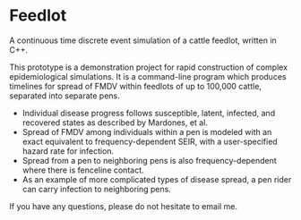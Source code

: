 Feedlot
=======

A continuous time discrete event simulation of a cattle feedlot, written in C++.

This prototype is a demonstration project for rapid construction of complex epidemiological simulations.
It is a command-line program which produces timelines for spread of FMDV within
feedlots of up to 100,000 cattle, separated into separate pens.

 - Individual disease progress follows susceptible, latent, infected, and recovered states
   as described by Mardones, et al.
 - Spread of FMDV among individuals within a pen is modeled with an exact equivalent
   to frequency-dependent SEIR, with a user-specified hazard rate for infection.
 - Spread from a pen to neighboring pens is also frequency-dependent where there
   is fenceline contact.
 - As an example of more complicated types of disease spread, a pen rider
   can carry infection to neighboring pens.

If you have any questions, please do not hesitate to email me.
